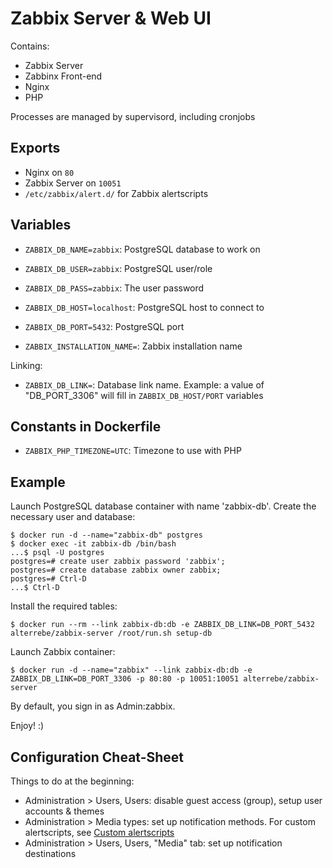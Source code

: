 Zabbix Server & Web UI
======================

Contains:

* Zabbix Server
* Zabbinx Front-end
* Nginx
* PHP

Processes are managed by supervisord, including cronjobs


Exports
-------

* Nginx on `80`
* Zabbix Server on `10051`
* `/etc/zabbix/alert.d/` for Zabbix alertscripts

Variables
---------

* `ZABBIX_DB_NAME=zabbix`: PostgreSQL database to work on
* `ZABBIX_DB_USER=zabbix`: PostgreSQL user/role
* `ZABBIX_DB_PASS=zabbix`: The user password
* `ZABBIX_DB_HOST=localhost`: PostgreSQL host to connect to
* `ZABBIX_DB_PORT=5432`: PostgreSQL port

* `ZABBIX_INSTALLATION_NAME=`: Zabbix installation name

Linking:

* `ZABBIX_DB_LINK=`: Database link name. Example: a value of "DB_PORT_3306" will fill in `ZABBIX_DB_HOST/PORT` variables

Constants in Dockerfile
-----------------------

* `ZABBIX_PHP_TIMEZONE=UTC`: Timezone to use with PHP

Example
-------

Launch PostgreSQL database container with name 'zabbix-db'. Create the necessary user and database:

    $ docker run -d --name="zabbix-db" postgres
    $ docker exec -it zabbix-db /bin/bash
    ...$ psql -U postgres
    postgres=# create user zabbix password 'zabbix';
    postgres=# create database zabbix owner zabbix;
    postgres=# Ctrl-D
    ...$ Ctrl-D

Install the required tables:

    $ docker run --rm --link zabbix-db:db -e ZABBIX_DB_LINK=DB_PORT_5432 alterrebe/zabbix-server /root/run.sh setup-db

Launch Zabbix container:

    $ docker run -d --name="zabbix" --link zabbix-db:db -e ZABBIX_DB_LINK=DB_PORT_3306 -p 80:80 -p 10051:10051 alterrebe/zabbix-server

By default, you sign in as Admin:zabbix.

Enjoy! :)

Configuration Cheat-Sheet
-------------------------

Things to do at the beginning:

* Administration > Users, Users: disable guest access (group), setup user accounts & themes
* Administration > Media types: set up notification methods. For custom alertscripts, see [Custom alertscripts](https://www.zabbix.com/documentation/2.4/manual/config/notifications/media/script)
* Administration > Users, Users, "Media" tab: set up notification destinations

